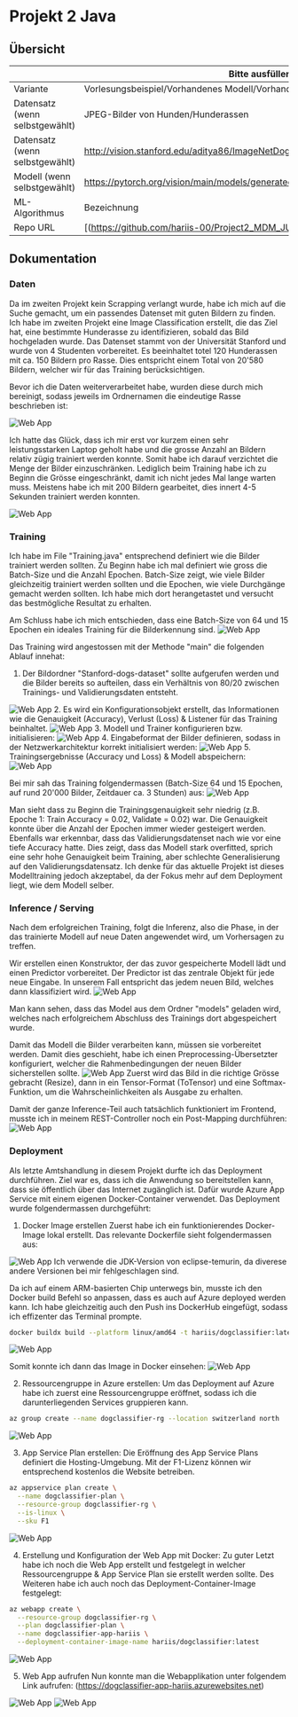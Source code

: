 ﻿# Projekt 2 Java

## Übersicht

| | Bitte ausfüllen |
| -------- | ------- |
| Variante | Vorlesungsbeispiel/Vorhandenes Modell/Vorhandener Datensatz  |
| Datensatz (wenn selbstgewählt) | JPEG-Bilder von Hunden/Hunderassen |
| Datensatz (wenn selbstgewählt) | http://vision.stanford.edu/aditya86/ImageNetDogs/ |
| Modell (wenn selbstgewählt) | https://pytorch.org/vision/main/models/generated/torchvision.models.resnet50.html |
| ML-Algorithmus | Bezeichnung |
| Repo URL | [(https://github.com/hariis-00/Project2_MDM_JUSMAHAR) |

## Dokumentation

### Daten

Da im zweiten Projekt kein Scrapping verlangt wurde, habe ich mich auf die Suche gemacht, um ein passendes Datenset mit guten Bildern zu finden. Ich habe im zweiten Projekt eine Image Classification erstellt, die das Ziel hat, eine bestimmte Hunderasse zu identifizieren, sobald das Bild hochgeladen wurde. Das Datenset stammt von der Universität Stanford und wurde von 4 Studenten vorbereitet. Es beeinhaltet totel 120 Hunderassen mit ca. 150 Bildern pro Rasse. Dies entspricht einem Total von 20'580 Bildern, welcher wir für das Training berücksichtigen. 

Bevor ich die Daten weiterverarbeitet habe, wurden diese durch mich bereinigt, sodass jeweils im Ordnernamen die eindeutige Rasse beschrieben ist:

<img src="images/datenbereinigung.png" alt="Web App" style="max-width: 100%; height: auto;">

Ich hatte das Glück, dass ich mir erst vor kurzem einen sehr leistungsstarken Laptop geholt habe und die grosse Anzahl an Bildern relativ zügig trainiert werden konnte. Somit habe ich darauf verzichtet die Menge der Bilder einzuschränken. Lediglich beim Training habe ich zu Beginn die Grösse eingeschränkt, damit ich nicht jedes Mal lange warten muss. Meistens habe ich mit 200 Bildern gearbeitet, dies innert 4-5 Sekunden trainiert werden konnten.

<img src="images/limitierung200.png" alt="Web App" style="max-width: 100%; height: auto;">

### Training

Ich habe im File "Training.java" entsprechend definiert wie die Bilder trainiert werden sollten. Zu Beginn habe ich mal definiert wie gross die Batch-Size und die Anzahl Epochen. Batch-Size zeigt, wie viele Bilder gleichzeitig trainiert werden sollten und die Epochen, wie viele Durchgänge gemacht werden sollten. Ich habe mich dort herangetastet und versucht das bestmögliche Resultat zu erhalten. 

Am Schluss habe ich mich entschieden, dass eine Batch-Size von 64 und 15 Epochen ein ideales Training für die Bilderkennung sind. 
<img src="images/batchepochs.png" alt="Web App" style="max-width: 100%; height: auto;">

Das Training wird angestossen mit der Methode "main" die folgenden Ablauf innehat:
1. Der Bildordner "Stanford-dogs-dataset" sollte aufgerufen werden und die Bilder bereits so aufteilen, dass ein Verhältnis von 80/20 zwischen Trainings- und Validierungsdaten entsteht.
<img src="images/8020.png" alt="Web App" style="max-width: 100%; height: auto;">
2. Es wird ein Konfigurationsobjekt erstellt, das Informationen wie die Genauigkeit (Accuracy), Verlust (Loss) & Listener für das Training beinhaltet.
<img src="images/loss.png" alt="Web App" style="max-width: 100%; height: auto;">
3. Modell und Trainer konfigurieren bzw. initialisieren:
<img src="images/modelinital.png" alt="Web App" style="max-width: 100%; height: auto;">
4. Eingabeformat der Bilder definieren, sodass in der Netzwerkarchitektur korrekt initialisiert werden:
<img src="images/inputshape.png" alt="Web App" style="max-width: 100%; height: auto;">
5. Trainingsergebnisse (Accuracy und Loss) & Modell abspeichern:
<img src="images/trainingsave.png" alt="Web App" style="max-width: 100%; height: auto;">

Bei mir sah das Training folgendermassen (Batch-Size 64 und 15 Epochen, auf rund 20'000 Bilder, Zeitdauer ca. 3 Stunden) aus:
<img src="images/TrainingLogs.png" alt="Web App" style="max-width: 100%; height: auto;">

Man sieht dass zu Beginn die Trainingsgenauigkeit sehr niedrig (z.B. Epoche 1: Train Accuracy = 0.02, Validate = 0.02) war. Die Genauigkeit konnte über die Anzahl der Epochen immer wieder gesteigert werden. Ebenfalls war erkennbar, dass das Validierungsdatenset nach wie vor eine tiefe Accuracy hatte. Dies zeigt, dass das Modell stark overfitted, sprich eine sehr hohe Genauigkeit beim Training, aber schlechte Generalisierung auf den Validierungsdatensatz. Ich denke für das aktuelle Projekt ist dieses Modelltraining jedoch akzeptabel, da der Fokus mehr auf dem Deployment liegt, wie dem Modell selber.

### Inference / Serving

Nach dem erfolgreichen Training, folgt die Inferenz, also die Phase, in der das trainierte Modell auf neue Daten angewendet wird, um Vorhersagen zu treffen. 

Wir erstellen einen Konstruktor, der das zuvor gespeicherte Modell lädt und einen Predictor vorbereitet. Der Predictor ist das zentrale Objekt für jede neue Eingabe. In unserem Fall entspricht das jedem neuen Bild, welches dann klassifiziert wird.
<img src="images/inferencekonstruktor.png" alt="Web App" style="max-width: 100%; height: auto;">

Man kann sehen, dass das Model aus dem Ordner "models" geladen wird, welches nach erfolgreichem Abschluss des Trainings dort abgespeichert wurde.

Damit das Modell die Bilder verarbeiten kann, müssen sie vorbereitet werden. Damit dies geschieht, habe ich einen Preprocessing-Übersetzter konfiguriert, welcher die Rahmenbedingungen der neuen Bilder sicherstellen sollte.
<img src="images/preprocessing.png" alt="Web App" style="max-width: 100%; height: auto;">
Zuerst wird das Bild in die richtige Grösse gebracht (Resize), dann in ein Tensor-Format (ToTensor) und eine Softmax-Funktion, um die Wahrscheinlichkeiten als Ausgabe zu erhalten.

Damit der ganze Inference-Teil auch tatsächlich funktioniert im Frontend, musste ich in meinem REST-Controller noch ein Post-Mapping durchführen:
<img src="images/restcontroller.png" alt="Web App" style="max-width: 100%; height: auto;">

### Deployment

Als letzte Amtshandlung in diesem Projekt durfte ich das Deployment durchführen. Ziel war es, dass ich die Anwendung so bereitstellen kann, dass sie öffentlich über das Internet zugänglich ist. Dafür wurde Azure App Service mit einem eigenen Docker-Container verwendet. Das Deployment wurde folgendermassen durchgeführt:

1. Docker Image erstellen
Zuerst habe ich ein funktionierendes Docker-Image lokal erstellt.  Das relevante Dockerfile sieht folgendermassen aus:
<img src="images/dockerfile.png" alt="Web App" style="max-width: 100%; height: auto;">
Ich verwende die JDK-Version von eclipse-temurin, da diverese andere Versionen bei mir fehlgeschlagen sind.

Da ich auf einem ARM-basierten Chip unterwegs bin, musste ich den Docker build Befehl so anpassen, dass es auch auf Azure deployed werden kann. Ich habe gleichzeitig auch den Push ins DockerHub eingefügt, sodass ich effizenter das Terminal prompte.

```bash
docker buildx build --platform linux/amd64 -t hariis/dogclassifier:latest --push .
```
<img src="images/dockerbuild.png" alt="Web App" style="max-width: 100%; height: auto;">

Somit konnte ich dann das Image in Docker einsehen:
<img src="images/dockeransicht.png" alt="Web App" style="max-width: 100%; height: auto;">

2. Ressourcengruppe in Azure erstellen:
Um das Deployment auf Azure habe ich zuerst eine Ressourcengruppe eröffnet, sodass ich die darunterliegenden Services gruppieren kann.

```bash
az group create --name dogclassifier-rg --location switzerland north
```
<img src="images/ressourcerg.png" alt="Web App" style="max-width: 100%; height: auto;">

3. App Service Plan erstellen:
Die Eröffnung des App Service Plans definiert die Hosting-Umgebung. Mit der F1-Lizenz können wir entsprechend kostenlos die Website betreiben.

```bash
az appservice plan create \
  --name dogclassifier-plan \
  --resource-group dogclassifier-rg \
  --is-linux \
  --sku F1
```
<img src="images/appserviceplan.png" alt="Web App" style="max-width: 100%; height: auto;">

4. Erstellung und Konfiguration der Web App mit Docker:
Zu guter Letzt habe ich noch die Web App erstellt und festgelegt in welcher Ressourcengruppe & App Service Plan sie erstellt werden sollte. Des Weiteren habe ich auch noch das Deployment-Container-Image festgelegt:

```bash
az webapp create \
  --resource-group dogclassifier-rg \
  --plan dogclassifier-plan \
  --name dogclassifier-app-hariis \
  --deployment-container-image-name hariis/dogclassifier:latest
```
<img src="images/webapp.png" alt="Web App" style="max-width: 100%; height: auto;">

5. Web App aufrufen
Nun konnte man die Webapplikation unter folgendem Link aufrufen: (https://dogclassifier-app-hariis.azurewebsites.net)

<img src="images/frontend1.png" alt="Web App" style="max-width: 100%; height: auto;">
<img src="images/frontend2.png" alt="Web App" style="max-width: 100%; height: auto;">





